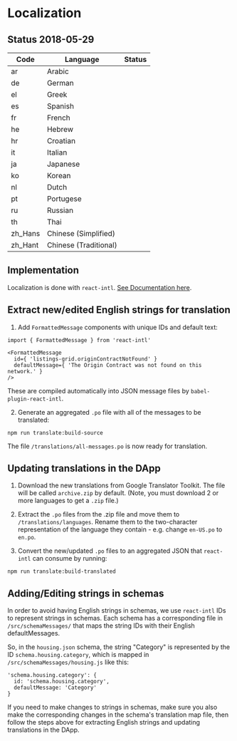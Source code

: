 # Localization

## Status 2018-05-29

| Code | Language | Status |
| ---- | -------- | ------ |
| ar | Arabic |  |
| de | German |  |
| el | Greek  |  |
| es | Spanish |  |
| fr | French |   |
| he | Hebrew | |
| hr | Croatian |  |
| it | Italian |   |
| ja | Japanese |  |
| ko | Korean |   |
| nl | Dutch |  |
| pt | Portugese |  |
| ru | Russian |  |
| th | Thai |  |
| zh_Hans | Chinese (Simplified) |  |
| zh_Hant | Chinese (Traditional) |  ||

## Implementation

Localization is done with `react-intl`. [See Documentation here](https://github.com/yahoo/react-intl/wiki).

## Extract new/edited English strings for translation

1) Add `FormattedMessage` components with unique IDs and default text:

```
import { FormattedMessage } from 'react-intl'

<FormattedMessage
  id={ 'listings-grid.originContractNotFound' }
  defaultMessage={ 'The Origin Contract was not found on this network.' }
/>
```
These are compiled automatically into JSON message files by `babel-plugin-react-intl`.

2) Generate an aggregated `.po` file with all of the messages to be translated:

`npm run translate:build-source`

The file `/translations/all-messages.po` is now ready for translation.

## Updating translations in the DApp

1. Download the new translations from Google Translator Toolkit. The file will be called `archive.zip` by default. (Note, you must download 2 or more languages to get a `.zip` file.)

2. Extract the `.po` files from the .zip file and move them to `/translations/languages`. Rename them to the two-character representation of the language they contain - e.g. change `en-US.po` to `en.po`.

3. Convert the new/updated `.po` files to an aggregated JSON that `react-intl` can consume by running:

`npm run translate:build-translated`

## Adding/Editing strings in schemas

In order to avoid having English strings in schemas, we use `react-intl` IDs to represent strings in schemas. Each schema has a corresponding file in `/src/schemaMessages/` that maps the string IDs with their English defaultMessages.

So, in the `housing.json` schema, the string "Category" is represented by the ID `schema.housing.category`, which is mapped in `/src/schemaMessages/housing.js` like this:
```
'schema.housing.category': {
  id: 'schema.housing.category',
  defaultMessage: 'Category'
}
```

If you need to make changes to strings in schemas, make sure you also make the corresponding changes in the schema's translation map file, then follow the steps above for extracting English strings and updating translations in the DApp.
